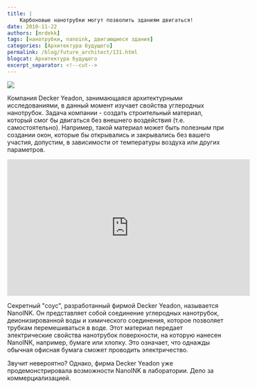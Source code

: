 ```yaml
---
title: |
    Карбоновые нанотрубки могут позволить зданиям двигаться!
date: 2010-11-22
authors: [mrdekk]
tags: [нанотрубки, nanoink, двигающиеся здания]
categories: [Архитектура будущего]
permalink: /blog/future_architect/131.html
blogcat: Архитектура будущего
excerpt_separator: <!--cut-->
---
```



![](http://itw66.ru/uploads/images/00/00/01/2010/11/22/89e5a5.png)


Компания Decker Yeadon, занимающаяся архитектурными исследованиями, в данный момент изучает свойства углеродных нанотрубок. Задача компании - создать строительный материал, который смог бы двигаться без внешнего воздействия (т.е. самостоятельно). Например, такой материал может быть полезным при создании окон, которые бы открывались и закрывались без вашего участия, допустим, в зависимости от температуры воздуха или других параметров.


<!--cut-->


<iframe width="560" height="315" src="http://www.youtube.com/v/6Mpfxpygs3g" title="YouTube video player" frameborder="0" allow="accelerometer; autoplay; clipboard-write; encrypted-media; gyroscope; picture-in-picture; web-share" allowfullscreen></iframe>

Секретный "соус", разработанный фирмой Decker Yeadon, называется NanoINK. Он представляет собой соединение углеродных нанотрубок, деионизированной воды и химического соединения, которое позволяет трубкам перемешиваться в воде. Этот материал передает электрические свойства нанотрубок поверхности, на которую нанесен NanoINK, например, бумаге или хлопку. Это означает, что однажды обычная офисная бумага сможет проводить электричество.

Звучит невероятно? Однако, фирма Decker Yeadon уже продемонстрировала возможности NanoINK в лаборатории. Дело за коммерциализацией.
